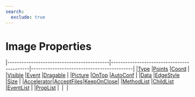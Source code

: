 ```yaml
---
search:
  exclude: true
---
```


<h1 class="heading"><span class="name">Image Properties</span></h1>

|-------------------------------------------|-------------------------------------------|-------------------------------------------|
|[Type](../properties/type.md)              |[Points](../properties/points.md)          |[Coord](../properties/coord.md)            |
|[Visible](../properties/visible.md)        |[Event](../properties/event.md)            |[Dragable](../properties/dragable.md)      |
|[Picture](../properties/picture.md)        |[OnTop](../properties/ontop.md)            |[AutoConf](../properties/autoconf.md)      |
|[Data](../properties/data.md)              |[EdgeStyle](../properties/edgestyle.md)    |[Size](../properties/size.md)              |
|[Accelerator](../properties/accelerator.md)|[AcceptFiles](../properties/acceptfiles.md)|[KeepOnClose](../properties/keeponclose.md)|
|[MethodList](../properties/methodlist.md)  |[ChildList](../properties/childlist.md)    |[EventList](../properties/eventlist.md)    |
|[PropList](../properties/proplist.md)      |&nbsp;                                     |&nbsp;                                     |
